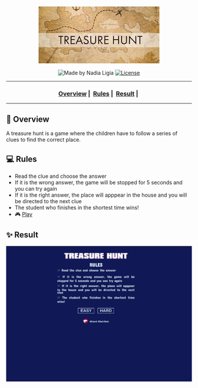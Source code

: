 <p align="center">
  <img src="images/treasure-hunt.jpeg">
</p>

<p align="center">
  <img alt="Made by Nadia Ligia" src="https://img.shields.io/badge/made%20by-Nadia%20Ligia-informational">
  
  <a href="license.md">
  <img alt="License" src="https://img.shields.io/badge/License-MIT-informational">
  </a>
</p>

___

<h3 align="center">
  <a href="#telescope-overview">Overview</a>&nbsp;|&nbsp;
  <a href="#computer-rules">Rules</a>&nbsp;|&nbsp;
  <a href="#sparkles-result">Result</a>&nbsp;|&nbsp;
</h3>

___

## :telescope: Overview

A treasure hunt is a game where the children have to follow a series of clues to find the correct place.

## :computer: Rules

- Read the clue and choose the answer
- If it is the wrong answer, the game will be stopped for 5 seconds and you can try again
- If it is the right answer, the place will apppear in the house and you will be directed to the next clue
- The student who finishes in the shortest time wins!
- 🎮 [Play](https://wiz-treasure-hunt.netlify.app/)

## :sparkles: Result

<p align="center">
  <img src="./images/result.gif">
</p>